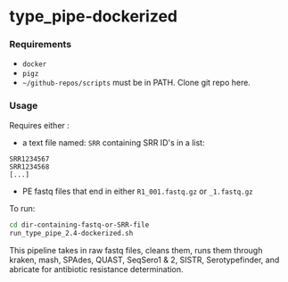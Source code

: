 # type_pipe-dockerized

### Requirements
  * `docker`
  * `pigz`
  * `~/github-repos/scripts` must be in PATH. Clone git repo here.
  

### Usage
Requires either :
  * a text file named: `SRR` containing SRR ID's in a list:
```
SRR1234567
SRR1234568
[...]
```
  * PE fastq files that end in either `R1_001.fastq.gz` or `_1.fastq.gz`
  
To run:
```bash
cd dir-containing-fastq-or-SRR-file
run_type_pipe_2.4-dockerized.sh
```

This pipeline takes in raw fastq files, cleans them, runs them through kraken, mash, SPAdes, QUAST, SeqSero1 & 2, SISTR, Serotypefinder, and abricate for antibiotic resistance determination.



